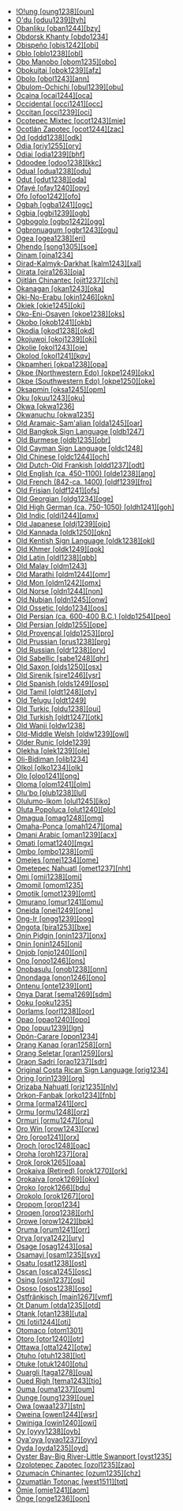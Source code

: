 - [!O!ung [oung1238][oun]](tree/book1242/oung1238/md.ini)
- [O'du [oduu1239][tyh]](tree/aust1305/khmu1236/phay1242/pram1235/oduu1239/md.ini)
- [Obanliku [oban1244][bzy]](tree/atla1278/volt1241/benu1247/bant1294/sout3152/bend1256/nucl1801/bete1267/oban1244/md.ini)
- [Obdorsk Khanty [obdo1234]](tree/ural1272/khan1279/nort3264/obdo1234/md.ini)
- [Obispeño [obis1242][obi]](tree/chum1262/obis1242/md.ini)
- [Oblo [oblo1238][obl]](tree/atla1278/volt1241/nort3149/came1255/unun9906/oblo1238/md.ini)
- [Obo Manobo [obom1235][obo]](tree/aust1307/mala1545/grea1284/mano1276/cent2255/east2778/west2829/obom1235/md.ini)
- [Obokuitai [obok1239][afz]](tree/lake1255/tari1255/east2502/erit1238/obok1239/md.ini)
- [Obolo [obol1243][ann]](tree/atla1278/volt1241/benu1247/delt1251/obol1242/obol1244/obol1243/md.ini)
- [Obulom-Ochichi [obul1239][obu]](tree/atla1278/volt1241/benu1247/delt1251/cent2028/kugb1242/obul1239/md.ini)
- [Ocaina [ocai1244][oca]](tree/huit1251/nonu1240/ocai1244/md.ini)
- [Occidental [occi1241][occ]](tree/book1242/occi1241/md.ini)
- [Occitan [occi1239][oci]](tree/indo1319/clas1257/ital1284/lati1262/lati1263/impe1234/roma1334/ital1285/west2813/shif1234/sout3183/occi1240/occi1239/md.ini)
- [Ocotepec Mixtec [ocot1243][mie]](tree/otom1299/east2557/amuz1253/mixt1422/mixt1423/mixt1427/west2824/ocot1243/md.ini)
- [Ocotlán Zapotec [ocot1244][zac]](tree/otom1299/east2557/popo1292/zapo1436/zapo1437/nucl1765/core1259/cent2146/west2947/exte1234/ocot1244/md.ini)
- [Od [oddd1238][odk]](tree/indo1319/clas1257/indo1320/indo1321/midd1375/cont1248/uncl1533/oddd1238/md.ini)
- [Odia [oriy1255][ory]](tree/indo1319/clas1257/indo1320/indo1321/midd1375/cont1248/indo1323/oriy1254/macr1269/oriy1255/md.ini)
- [Odiai [odia1239][bhf]](tree/odia1239/md.ini)
- [Odoodee [odoo1238][kkc]](tree/east2433/odoo1238/md.ini)
- [Odual [odua1238][odu]](tree/atla1278/volt1241/benu1247/delt1251/cent2028/abua1243/odua1238/md.ini)
- [Odut [odut1238][oda]](tree/book1242/odut1238/md.ini)
- [Ofayé [ofay1240][opy]](tree/nucl1710/ofay1240/md.ini)
- [Ofo [ofoo1242][ofo]](tree/siou1252/core1249/ohio1234/sout2988/ofoo1242/md.ini)
- [Ogbah [ogba1241][ogc]](tree/atla1278/volt1241/benu1247/igbo1258/igbo1259/ogba1241/md.ini)
- [Ogbia [ogbi1239][ogb]](tree/atla1278/volt1241/benu1247/delt1251/cent2028/kugb1242/ogbi1239/md.ini)
- [Ogbogolo [ogbo1242][ogg]](tree/atla1278/volt1241/benu1247/delt1251/cent2028/kugb1242/ogbo1242/md.ini)
- [Ogbronuagum [ogbr1243][ogu]](tree/atla1278/volt1241/benu1247/delt1251/cent2028/kugb1242/ogbr1243/md.ini)
- [Ogea [ogea1238][eri]](tree/nucl1709/mada1298/raic1241/nuru1240/ogea1238/md.ini)
- [Ohendo [song1305][soe]](tree/atla1278/volt1241/benu1247/bant1294/sout3152/narr1281/cent2260/nort3376/inne1246/vieu1234/nkut1239/nkut1240/song1311/song1305/md.ini)
- [Oinam [oina1234]](tree/sino1245/kuki1245/anga1312/anga1286/anga1244/naga1397/poum1236/oina1234/md.ini)
- [Oirad-Kalmyk-Darkhat [kalm1243][xal]](tree/mong1349/mong1329/oira1260/khal1273/mong1331/kalm1243/md.ini)
- [Oirata [oira1263][oia]](tree/timo1261/east2519/east2520/fata1246/oira1263/md.ini)
- [Ojitlán Chinantec [ojit1237][chj]](tree/otom1299/west2783/otop1241/chin1484/cent2365/nort3349/chin1486/ojit1237/md.ini)
- [Okanagan [okan1243][oka]](tree/sali1255/inte1241/sout1559/okan1243/md.ini)
- [Oki-No-Erabu [okin1246][okn]](tree/japo1237/ryuk1243/nort3255/amam1245/nucl1644/okin1245/okin1246/md.ini)
- [Okiek [okie1245][oki]](tree/nilo1247/sout2830/kale1246/okie1247/okie1245/md.ini)
- [Oko-Eni-Osayen [okoe1238][oks]](tree/atla1278/volt1241/benu1247/okoe1238/md.ini)
- [Okobo [okob1241][okb]](tree/atla1278/volt1241/benu1247/delt1251/obol1242/okob1241/md.ini)
- [Okodia [okod1238][okd]](tree/ijoi1239/ijoo1239/west2446/inla1259/bise1239/okod1238/md.ini)
- [Okojuwoi [okoj1239][okj]](tree/grea1241/midd1323/okoj1239/md.ini)
- [Okolie [okol1243][oie]](tree/nilo1247/east2418/teso1247/lotu1248/lotu1249/lopi1244/dong1301/okol1243/md.ini)
- [Okolod [okol1241][kqv]](tree/aust1307/mala1545/nort3253/sout3154/grea1294/muru1275/east2724/okol1241/md.ini)
- [Okpamheri [okpa1238][opa]](tree/atla1278/volt1241/benu1247/akpe1249/edoi1239/nort3183/sout3171/okpa1238/md.ini)
- [Okpe (Northwestern Edo) [okpe1249][okx]](tree/atla1278/volt1241/benu1247/akpe1249/edoi1239/nort3183/sout3171/okpe1251/okpe1249/md.ini)
- [Okpe (Southwestern Edo) [okpe1250][oke]](tree/atla1278/volt1241/benu1247/akpe1249/edoi1239/sout2805/okpe1250/md.ini)
- [Oksapmin [oksa1245][opm]](tree/nucl1709/cent2116/awyu1265/okok1235/oksa1245/md.ini)
- [Oku [okuu1243][oku]](tree/atla1278/volt1241/benu1247/bant1294/sout3152/wide1239/narr1282/ring1243/cent2385/cent2275/komk1239/okuu1243/md.ini)
- [Okwa [okwa1236]](tree/uncl1493/okwa1236/md.ini)
- [Okwanuchu [okwa1235]](tree/shas1238/nucl1814/okwa1235/md.ini)
- [Old Aramaic-Sam'alian [olda1245][oar]](tree/afro1255/semi1276/west2786/cent2236/nort3165/aram1259/olda1245/md.ini)
- [Old Bangkok Sign Language [oldb1247]](tree/sign1238/deaf1237/oldc1249/oldc1250/oldb1247/md.ini)
- [Old Burmese [oldb1235][obr]](tree/sino1245/burm1265/lolo1265/burm1266/sout3159/mran1234/nucl1811/oldb1235/md.ini)
- [Old Cayman Sign Language [oldc1248]](tree/sign1238/vill1244/prov1248/oldc1248/md.ini)
- [Old Chinese [oldc1244][och]](tree/sino1245/sini1245/oldc1244/md.ini)
- [Old Dutch-Old Frankish [oldd1237][odt]](tree/indo1319/clas1257/germ1287/nort3152/west2793/macr1270/oldd1237/md.ini)
- [Old English (ca. 450-1100) [olde1238][ang]](tree/indo1319/clas1257/germ1287/nort3152/west2793/nort3175/angl1264/angl1265/olde1238/md.ini)
- [Old French (842-ca. 1400) [oldf1239][fro]](tree/indo1319/clas1257/ital1284/lati1262/lati1263/impe1234/roma1334/ital1285/west2813/shif1234/nort3208/gall1280/oila1234/oldf1239/md.ini)
- [Old Frisian [oldf1241][ofs]](tree/indo1319/clas1257/germ1287/nort3152/west2793/nort3175/angl1264/fris1239/oldf1241/md.ini)
- [Old Georgian [oldg1234][oge]](tree/kart1248/geor1252/geor1253/oldg1234/md.ini)
- [Old High German (ca. 750-1050) [oldh1241][goh]](tree/indo1319/clas1257/germ1287/nort3152/west2793/high1289/high1286/oldh1241/md.ini)
- [Old Indic [oldi1244][qmx]](tree/book1242/oldi1244/md.ini)
- [Old Japanese [oldj1239][ojp]](tree/japo1237/japa1256/oldj1239/md.ini)
- [Old Kannada [oldk1250][qkn]](tree/drav1251/sout3133/sout3138/tami1291/bada1263/kann1259/kann1255/oldk1250/md.ini)
- [Old Kentish Sign Language [oldk1238][okl]](tree/sign1238/vill1244/oldk1238/md.ini)
- [Old Khmer [oldk1249][qok]](tree/aust1305/khme1253/oldk1249/md.ini)
- [Old Latin [oldl1238][qbb]](tree/indo1319/clas1257/ital1284/lati1262/lati1263/oldl1238/md.ini)
- [Old Malay [oldm1243]](tree/aust1307/mala1545/mala1536/nort3170/mala1538/oldm1243/md.ini)
- [Old Marathi [oldm1244][omr]](tree/indo1319/clas1257/indo1320/indo1321/midd1375/cont1248/indo1325/mara1416/mara1422/oldm1248/oldm1244/md.ini)
- [Old Mon [oldm1242][omx]](tree/aust1305/moni1258/oldm1242/md.ini)
- [Old Norse [oldn1244][non]](tree/indo1319/clas1257/germ1287/nort3152/nort3160/west2805/oldn1244/md.ini)
- [Old Nubian [oldn1245][onw]](tree/nubi1251/nobi1239/oldn1245/md.ini)
- [Old Ossetic [oldo1234][oos]](tree/indo1319/clas1257/indo1320/iran1269/cent2317/sogd1247/osse1245/oldo1234/md.ini)
- [Old Persian (ca. 600-400 B.C.) [oldp1254][peo]](tree/indo1319/clas1257/indo1320/iran1269/sout3157/oldp1254/md.ini)
- [Old Persian [oldp1255][ope]](tree/book1242/oldp1255/md.ini)
- [Old Provençal [oldp1253][pro]](tree/indo1319/clas1257/ital1284/lati1262/lati1263/impe1234/roma1334/ital1285/west2813/shif1234/sout3183/occi1240/oldp1253/md.ini)
- [Old Prussian [prus1238][prg]](tree/indo1319/clas1257/balt1263/prus1238/md.ini)
- [Old Russian [oldr1238][orv]](tree/indo1319/clas1257/balt1263/slav1255/east1426/oldr1238/md.ini)
- [Old Sabellic [sabe1248][qhr]](tree/indo1319/clas1257/ital1284/sabe1249/sabe1248/md.ini)
- [Old Saxon [olds1250][osx]](tree/indo1319/clas1257/germ1287/nort3152/west2793/nort3175/alts1234/olds1250/md.ini)
- [Old Sirenik [sire1246][ysr]](tree/eski1264/eski1265/sire1246/md.ini)
- [Old Spanish [olds1249][osp]](tree/indo1319/clas1257/ital1284/lati1262/lati1263/impe1234/roma1334/ital1285/west2813/shif1234/sout3183/west2838/cast1243/olds1249/md.ini)
- [Old Tamil [oldt1248][oty]](tree/drav1251/sout3133/sout3138/tami1291/tami1292/tami1293/tami1294/tami1297/tami1298/tami1299/oldt1248/md.ini)
- [Old Telugu [oldt1249]](tree/drav1251/sout3133/sout3139/telu1265/oldt1249/md.ini)
- [Old Turkic [oldu1238][oui]](tree/turk1311/comm1245/karl1243/oldu1238/md.ini)
- [Old Turkish [oldt1247][otk]](tree/book1242/oldt1247/md.ini)
- [Old Wanji [oldw1238]](tree/indo1319/clas1257/indo1320/iran1269/cent2399/shug1237/shug1253/oldw1238/md.ini)
- [Old-Middle Welsh [oldw1239][owl]](tree/indo1319/clas1257/celt1248/nucl1715/tgbc1234/insu1254/bryt1239/oldm1247/oldw1239/md.ini)
- [Older Runic [olde1239]](tree/indo1319/clas1257/germ1287/nort3152/olde1239/md.ini)
- [Olekha [olek1239][ole]](tree/sino1245/bodi1256/bodi1257/tsha1246/east1469/olek1239/md.ini)
- [Oli-Bidiman [olib1234]](tree/atla1278/volt1241/benu1247/bant1294/sout3152/narr1281/bant1295/sawa1251/dual1244/olib1234/md.ini)
- [Olkol [olko1234][olk]](tree/book1242/olko1234/md.ini)
- [Olo [oloo1241][ong]](tree/nucl1708/auol1234/oloe1234/oloo1241/md.ini)
- [Oloma [olom1241][olm]](tree/atla1278/volt1241/benu1247/akpe1249/edoi1239/nort3183/sout3171/olom1241/md.ini)
- [Olu'bo [olub1238][lul]](tree/cent2225/moru1252/sout2827/olub1238/md.ini)
- [Olulumo-Ikom [olul1245][iko]](tree/atla1278/volt1241/benu1247/delt1251/uppe1418/cent2027/east2400/olul1245/md.ini)
- [Oluta Popoluca [olut1240][plo]](tree/mixe1284/mixe1286/olut1240/md.ini)
- [Omagua [omag1248][omg]](tree/tupi1275/mawe1252/awet1245/tupi1276/sout3271/tupi1287/omag1247/omag1248/md.ini)
- [Omaha-Ponca [omah1247][oma]](tree/siou1252/core1249/miss1254/dheg1241/omah1247/md.ini)
- [Omani Arabic [oman1239][acx]](tree/afro1255/semi1276/west2786/cent2236/arab1394/arab1395/arab1393/oman1239/md.ini)
- [Omati [omat1240][mgx]](tree/book1242/omat1240/md.ini)
- [Ombo [ombo1238][oml]](tree/atla1278/volt1241/benu1247/bant1294/sout3152/narr1281/cent2260/nort3376/inne1246/vieu1234/nkut1239/ombo1238/md.ini)
- [Omejes [omej1234][ome]](tree/book1242/omej1234/md.ini)
- [Ometepec Nahuatl [omet1237][nht]](tree/utoa1244/sout3136/cora1261/azte1234/east2720/omet1237/md.ini)
- [Omi [omii1238][omi]](tree/cent2225/moru1252/cent2043/kali1312/omii1238/md.ini)
- [Omomil [omom1235]](tree/utoa1244/nort2953/unun9948/omom1235/md.ini)
- [Omotik [omot1239][omt]](tree/nilo1247/sout2830/tato1241/omot1239/md.ini)
- [Omurano [omur1241][omu]](tree/omur1241/md.ini)
- [Oneida [onei1249][one]](tree/iroq1247/nort2947/moha1257/onei1249/md.ini)
- [Ong-Ir [ongg1239][oog]](tree/aust1305/katu1271/taoi1247/ongt1234/ongg1239/md.ini)
- [Ongota [bira1253][bxe]](tree/bira1253/md.ini)
- [Onin Pidgin [onin1237][onx]](tree/pidg1258/onin1246/onin1237/md.ini)
- [Onin [onin1245][oni]](tree/aust1307/mala1545/cent2237/cent2245/keit1238/yamd1241/onin1244/onin1245/md.ini)
- [Onjob [onjo1240][onj]](tree/daga1274/onjo1240/md.ini)
- [Ono [onoo1246][ons]](tree/nucl1709/fini1244/huon1246/east2705/kala1410/onoo1246/md.ini)
- [Onobasulu [onob1238][onn]](tree/bosa1245/bosa1246/onob1238/md.ini)
- [Onondaga [onon1246][ono]](tree/iroq1247/nort2947/onon1246/md.ini)
- [Ontenu [onte1239][ont]](tree/book1242/onte1239/md.ini)
- [Onya Darat [sema1269][sdm]](tree/aust1307/mala1545/land1261/bida1239/sout2922/sema1269/md.ini)
- [Ooku [ooku1235]](tree/mail1249/bauw1241/ooku1235/md.ini)
- [Oorlams [oorl1238][oor]](tree/indo1319/clas1257/germ1287/nort3152/west2793/macr1270/midd1347/mode1257/glob1241/afri1273/oorl1238/md.ini)
- [Opao [opao1240][opo]](tree/nucl1580/west2573/opao1240/md.ini)
- [Opo [opuu1239][lgn]](tree/koma1264/opuu1238/dana1255/opuu1239/md.ini)
- [Opón-Carare [opon1234]](tree/cari1283/yukp1242/opon1234/md.ini)
- [Orang Kanaq [oran1258][orn]](tree/aust1307/mala1545/mala1536/nort3170/mala1538/nucl1806/sing1270/oran1258/md.ini)
- [Orang Seletar [oran1259][ors]](tree/aust1307/mala1545/mala1536/nort3170/mala1538/nucl1806/sing1270/oran1259/md.ini)
- [Oraon Sadri [orao1237][sdr]](tree/indo1319/clas1257/indo1320/indo1321/midd1375/cont1248/midl1245/shau1239/biha1245/mait1254/sada1243/sadr1250/sada1242/orao1237/md.ini)
- [Original Costa Rican Sign Language [orig1234]](tree/sign1238/vill1244/orig1234/md.ini)
- [Oring [orin1239][org]](tree/atla1278/volt1241/benu1247/delt1251/uppe1418/cent2027/nort2790/kori1259/orin1239/md.ini)
- [Orizaba Nahuatl [oriz1235][nlv]](tree/utoa1244/sout3136/cora1261/azte1234/east2720/tehu1243/oriz1235/md.ini)
- [Orkon-Fanbak [orko1234][fnb]](tree/aust1307/mala1545/cent2237/east2712/ocea1241/nort3195/cent2269/ambr1240/port1292/orko1234/md.ini)
- [Orma [orma1241][orc]](tree/afro1255/cush1243/east2699/lowl1267/sout3055/main1283/nucl1701/nucl1736/cent2302/cent2303/orma1241/md.ini)
- [Ormu [ormu1248][orz]](tree/aust1307/mala1545/cent2237/east2712/ocea1241/west2818/nort3206/sarm1241/jaya1243/ormu1248/md.ini)
- [Ormuri [ormu1247][oru]](tree/indo1319/clas1257/indo1320/iran1269/ormu1249/ormu1247/md.ini)
- [Oro Win [orow1243][orw]](tree/chap1271/more1263/wari1269/wanh1234/wari1267/orow1243/md.ini)
- [Oro [oroo1241][orx]](tree/atla1278/volt1241/benu1247/delt1251/obol1242/oroo1241/md.ini)
- [Oroch [oroc1248][oac]](tree/tung1282/east2366/cent2235/oroc1248/md.ini)
- [Oroha [oroh1237][ora]](tree/aust1307/mala1545/cent2237/east2712/ocea1241/sout2853/mala1485/mala1540/mala1542/sout3198/oroh1237/md.ini)
- [Orok [orok1265][oaa]](tree/tung1282/east2366/orok1264/ulch1242/orok1265/md.ini)
- [Orokaiva (Retired) [orok1270][ork]](tree/book1242/orok1270/md.ini)
- [Orokaiva [orok1269][okv]](tree/nucl1709/bina1276/bina1279/nucl1603/sout2934/orok1268/orok1269/md.ini)
- [Oroko [orok1266][bdu]](tree/atla1278/volt1241/benu1247/bant1294/sout3152/narr1281/bant1295/lund1274/leko1248/ngoe1239/bafa1251/bafa1252/orok1266/md.ini)
- [Orokolo [orok1267][oro]](tree/nucl1580/west2573/orok1267/md.ini)
- [Oropom [orop1234]](tree/book1242/orop1234/md.ini)
- [Oroqen [oroq1238][orh]](tree/tung1282/nort3147/west2427/oroq1238/md.ini)
- [Orowe [orow1242][bpk]](tree/aust1307/mala1545/cent2237/east2712/ocea1241/sout3173/newc1243/main1286/sout3313/mids1246/orow1242/md.ini)
- [Oruma [orum1241][orr]](tree/ijoi1239/ijoo1239/west2446/inla1259/orum1241/md.ini)
- [Orya [orya1242][ury]](tree/toro1256/orya1242/md.ini)
- [Osage [osag1243][osa]](tree/siou1252/core1249/miss1254/dheg1241/osag1244/osag1243/md.ini)
- [Osamayi [osam1235][syx]](tree/atla1278/volt1241/benu1247/bant1294/sout3152/narr1281/bant1295/grea1288/ndas1239/osam1235/md.ini)
- [Osatu [osat1238][ost]](tree/atla1278/volt1241/benu1247/bant1294/sout3152/wide1239/narr1282/sout3181/osat1238/md.ini)
- [Oscan [osca1245][osc]](tree/indo1319/clas1257/ital1284/sabe1249/osca1245/md.ini)
- [Osing [osin1237][osi]](tree/aust1307/mala1545/java1253/mode1251/osin1237/md.ini)
- [Ososo [osos1238][oso]](tree/atla1278/volt1241/benu1247/akpe1249/edoi1239/nort3183/igwi1234/osos1238/md.ini)
- [Ostfränkisch [main1267][vmf]](tree/indo1319/clas1257/germ1287/nort3152/west2793/high1289/high1286/midd1349/mode1258/uppe1464/main1267/md.ini)
- [Ot Danum [otda1235][otd]](tree/aust1307/mala1545/basa1291/grea1283/nort2891/otda1235/md.ini)
- [Otank [otan1238][uta]](tree/atla1278/volt1241/benu1247/bant1294/sout3152/tivo1239/cent2261/cent2267/tive1237/tivi1234/otan1238/md.ini)
- [Oti [otii1244][oti]](tree/otii1244/md.ini)
- [Otomaco [otom1301]](tree/otom1276/otom1301/md.ini)
- [Otoro [otor1240][otr]](tree/heib1242/west2502/cent2049/eban1241/otor1240/md.ini)
- [Ottawa [otta1242][otw]](tree/algi1248/algo1256/algo1257/east2765/ojib1240/ojib1241/otta1242/md.ini)
- [Otuho [otuh1238][lot]](tree/nilo1247/east2418/teso1247/lotu1248/lotu1249/lotu1251/otuh1238/md.ini)
- [Otuke [otuk1240][otu]](tree/boro1281/boro1285/otuk1240/md.ini)
- [Ouargli [taga1278][oua]](tree/afro1255/berb1260/grea1296/zena1250/moza1250/ouar1239/taga1278/md.ini)
- [Oued Righ [tema1243][tjo]](tree/afro1255/berb1260/grea1296/zena1250/moza1250/ouar1239/tema1243/md.ini)
- [Ouma [ouma1237][oum]](tree/aust1307/mala1545/cent2237/east2712/ocea1241/west2818/papu1253/peri1258/cent2070/oumi1237/ouma1237/md.ini)
- [Ounge [oung1239][oue]](tree/sout2948/nasi1247/nasi1248/sout3363/cent2394/oung1239/md.ini)
- [Owa [owaa1237][stn]](tree/aust1307/mala1545/cent2237/east2712/ocea1241/sout2853/mala1485/mala1540/sanc1243/owaa1237/md.ini)
- [Oweina [owen1244][wsr]](tree/nucl1709/kain1273/kain1274/gauw1235/awao1234/owen1244/md.ini)
- [Owiniga [owin1240][owi]](tree/left1242/owin1240/md.ini)
- [Oy [oyyy1238][oyb]](tree/aust1305/bahn1264/west2399/nucl1299/oyyy1238/md.ini)
- [Oya'oya [oyao1237][oyy]](tree/aust1307/mala1545/cent2237/east2712/ocea1241/west2818/papu1253/nucl1744/suau1243/oyao1237/md.ini)
- [Oyda [oyda1235][oyd]](tree/gong1255/omet1238/nort3161/cent2046/oyda1235/md.ini)
- [Oyster Bay-Big River-Little Swanport [oyst1235]](tree/oyst1235/md.ini)
- [Ozolotepec Zapotec [ozol1235][zao]](tree/otom1299/east2557/popo1292/zapo1436/zapo1437/nucl1765/core1259/miah1236/miah1237/ozol1235/md.ini)
- [Ozumacín Chinantec [ozum1235][chz]](tree/otom1299/west2783/otop1241/chin1484/cent2365/sout3333/chin1485/ozum1235/md.ini)
- [Ozumatlán Totonac [west1511][tqt]](tree/toto1251/toto1252/cent1397/west1511/md.ini)
- [Ömie [omie1241][aom]](tree/koia1260/bara1376/omie1241/md.ini)
- [Önge [onge1236][oon]](tree/jara1244/onge1236/md.ini)
